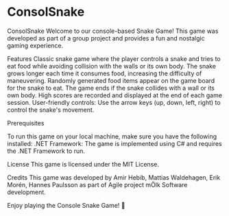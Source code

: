 # ConsolSnake
ConsolSnake
Welcome to our console-based Snake Game! This game was developed as part of a group project and provides a fun and nostalgic gaming experience.

Features
Classic snake game where the player controls a snake and tries to eat food while avoiding collision with the walls or its own body.
The snake grows longer each time it consumes food, increasing the difficulty of maneuvering.
Randomly generated food items appear on the game board for the snake to eat.
The game ends if the snake collides with a wall or its own body.
High scores are recorded and displayed at the end of each game session.
User-friendly controls: Use the arrow keys (up, down, left, right) to control the snake's movement.

Prerequisites

To run this game on your local machine, make sure you have the following installed:
.NET Framework: The game is implemented using C# and requires the .NET Framework to run.

License
This game is licensed under the MIT License.

Credits
This game was developed by Amir Hebib,  Mattias Waldehagen, Erik Morén, Hannes Paulsson as part of Agile project mÖlk Software development.

Enjoy playing the Console Snake Game! 🐍
